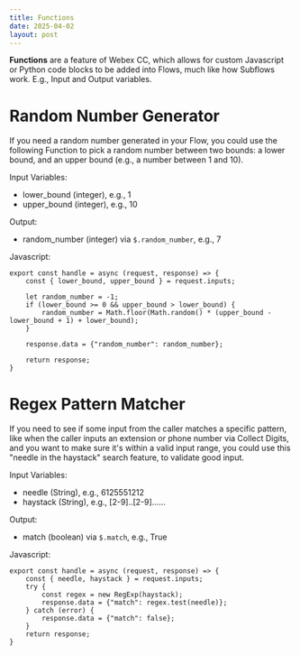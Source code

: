```yaml
---
title: Functions
date: 2025-04-02
layout: post
---
```


**Functions** are a feature of Webex CC, which allows for custom Javascript or Python code blocks to be added into Flows, much like how Subflows work. E.g., Input and Output variables.

# Random Number Generator

If you need a random number generated in your Flow, you could use the following Function to pick a random number between two bounds: a lower bound, and an upper bound (e.g., a number between 1 and 10).

Input Variables:

- lower_bound (integer), e.g., 1
- upper_bound (integer), e.g., 10

Output:

- random_number (integer) via `$.random_number`, e.g., 7

Javascript:

```
export const handle = async (request, response) => {
    const { lower_bound, upper_bound } = request.inputs;

    let random_number = -1;
    if (lower_bound >= 0 && upper_bound > lower_bound) {
        random_number = Math.floor(Math.random() * (upper_bound - lower_bound + 1) + lower_bound);
    }

    response.data = {"random_number": random_number};

    return response;
}
```

# Regex Pattern Matcher

If you need to see if some input from the caller matches a specific pattern, like when the caller inputs an extension or phone number via Collect Digits, and you want to make sure it's within a valid input range, you could use this "needle in the haystack" search feature, to validate good input.

Input Variables:

- needle (String), e.g., 6125551212
- haystack (String), e.g., [2-9]..[2-9]......

Output:

- match (boolean) via `$.match`, e.g., True

Javascript:

```
export const handle = async (request, response) => {
    const { needle, haystack } = request.inputs;
    try {
        const regex = new RegExp(haystack);
        response.data = {"match": regex.test(needle)};
    } catch (error) {
        response.data = {"match": false};
    }
    return response;
}
```
